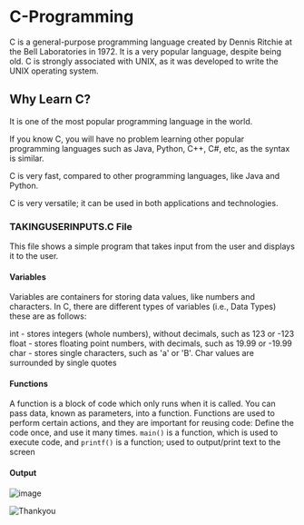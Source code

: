 # C-Programming
C is a general-purpose programming language created by Dennis Ritchie at the Bell Laboratories in 1972.
It is a very popular language, despite being old.
C is strongly associated with UNIX, as it was developed to write the UNIX operating system.
## Why Learn C?
It is one of the most popular programming language in the world.

If you know C, you will have no problem learning other popular programming languages such as Java, Python, C++, C#, etc, as the syntax is similar.

C is very fast, compared to other programming languages, like Java and Python.

C is very versatile; it can be used in both applications and technologies.

### TAKINGUSERINPUTS.C File

This file shows a simple program that takes input from the user and displays it to the user.

#### Variables
Variables are containers for storing data values, like numbers and characters. In C, there are different types of variables (i.e., Data Types) these are as follows:

int - stores integers (whole numbers), without decimals, such as 123 or -123
float - stores floating point numbers, with decimals, such as 19.99 or -19.99
char - stores single characters, such as 'a' or 'B'. Char values are surrounded by single quotes

#### Functions
A function is a block of code which only runs when it is called.
You can pass data, known as parameters, into a function.
Functions are used to perform certain actions, and they are important for reusing code: Define the code once, and use it many times.
`main()` is a function, which is used to execute code, and `printf()` is a function; used to output/print text to the screen

#### Output

![image](https://github.com/Shubham-Diwadkar/C-Programming/assets/125255910/b48c6e71-103f-49d4-a320-939840e52c6d)

![Thankyou](https://github.com/Shubham-Diwadkar/C-Programming/assets/125255910/8c9d1253-af66-45b1-af25-6e61fabef61a)
